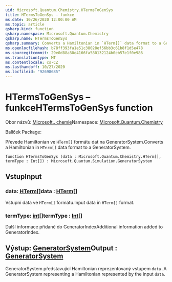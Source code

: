 ```yaml
---
uid: Microsoft.Quantum.Chemistry.HTermsToGenSys
title: HTermsToGenSys – funkce
ms.date: 10/26/2020 12:00:00 AM
ms.topic: article
qsharp.kind: function
qsharp.namespace: Microsoft.Quantum.Chemistry
qsharp.name: HTermsToGenSys
qsharp.summary: Converts a Hamiltonian in `HTerm[]` data format to a GeneratorSystem.
ms.openlocfilehash: b78ff393fa1e51c38028ef56bb3c61b8f1d5e478
ms.sourcegitcommit: 29e0d88a30e4166fa580132124b0eb57e1f0e986
ms.translationtype: MT
ms.contentlocale: cs-CZ
ms.lasthandoff: 10/27/2020
ms.locfileid: "92698685"
---
```

# <a name="htermstogensys-function"></a><span data-ttu-id="90a28-102">HTermsToGenSys – funkce</span><span class="sxs-lookup"><span data-stu-id="90a28-102">HTermsToGenSys function</span></span>

<span data-ttu-id="90a28-103">Obor názvů: [Microsoft.. chemie](xref:Microsoft.Quantum.Chemistry)</span><span class="sxs-lookup"><span data-stu-id="90a28-103">Namespace: [Microsoft.Quantum.Chemistry](xref:Microsoft.Quantum.Chemistry)</span></span>

<span data-ttu-id="90a28-104">Balíček [](https://nuget.org/packages/)</span><span class="sxs-lookup"><span data-stu-id="90a28-104">Package: [](https://nuget.org/packages/)</span></span>


<span data-ttu-id="90a28-105">Převede Hamiltonian ve `HTerm[]` formátu dat na GeneratorSystem.</span><span class="sxs-lookup"><span data-stu-id="90a28-105">Converts a Hamiltonian in `HTerm[]` data format to a GeneratorSystem.</span></span>

```qsharp
function HTermsToGenSys (data : Microsoft.Quantum.Chemistry.HTerm[], termType : Int[]) : Microsoft.Quantum.Simulation.GeneratorSystem
```


## <a name="input"></a><span data-ttu-id="90a28-106">Vstup</span><span class="sxs-lookup"><span data-stu-id="90a28-106">Input</span></span>

### <a name="data--hterm"></a><span data-ttu-id="90a28-107">data: [HTerm](xref:Microsoft.Quantum.Chemistry.HTerm)[]</span><span class="sxs-lookup"><span data-stu-id="90a28-107">data : [HTerm](xref:Microsoft.Quantum.Chemistry.HTerm)[]</span></span>

<span data-ttu-id="90a28-108">Vstupní data ve `HTerm[]` formátu.</span><span class="sxs-lookup"><span data-stu-id="90a28-108">Input data in `HTerm[]` format.</span></span>


### <a name="termtype--int"></a><span data-ttu-id="90a28-109">termType: [int](xref:microsoft.quantum.lang-ref.int)[]</span><span class="sxs-lookup"><span data-stu-id="90a28-109">termType : [Int](xref:microsoft.quantum.lang-ref.int)[]</span></span>

<span data-ttu-id="90a28-110">Další informace přidané do GeneratorIndex</span><span class="sxs-lookup"><span data-stu-id="90a28-110">Additional information added to GeneratorIndex.</span></span>



## <a name="output--generatorsystem"></a><span data-ttu-id="90a28-111">Výstup: [GeneratorSystem](xref:Microsoft.Quantum.Simulation.GeneratorSystem)</span><span class="sxs-lookup"><span data-stu-id="90a28-111">Output : [GeneratorSystem](xref:Microsoft.Quantum.Simulation.GeneratorSystem)</span></span>

<span data-ttu-id="90a28-112">GeneratorSystem představující Hamiltonian reprezentovaný vstupem `data` .</span><span class="sxs-lookup"><span data-stu-id="90a28-112">A GeneratorSystem representing a Hamiltonian represented by the input `data`.</span></span>